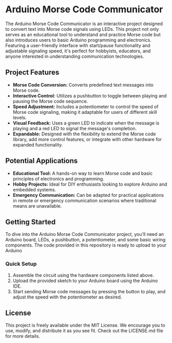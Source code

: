# Arduino Morse Code Communicator

The Arduino Morse Code Communicator is an interactive project designed to convert text into Morse code signals using LEDs. This project not only serves as an educational tool to understand and practice Morse code but also introduces users to basic Arduino programming and electronics. Featuring a user-friendly interface with start/pause functionality and adjustable signaling speed, it's perfect for hobbyists, educators, and anyone interested in understanding communication technologies.

## Project Features

- **Morse Code Conversion:** Converts predefined text messages into Morse code.
- **Interactive Control:** Utilizes a pushbutton to toggle between playing and pausing the Morse code sequence.
- **Speed Adjustment:** Includes a potentiometer to control the speed of Morse code signaling, making it adaptable for users of different skill levels.
- **Visual Feedback:** Uses a green LED to indicate when the message is playing and a red LED to signal the message's completion.
- **Expandable:** Designed with the flexibility to extend the Morse code library, add more control features, or integrate with other hardware for expanded functionality.

## Potential Applications

- **Educational Tool:** A hands-on way to learn Morse code and basic principles of electronics and programming.
- **Hobby Projects:** Ideal for DIY enthusiasts looking to explore Arduino and embedded systems.
- **Emergency Communication:** Can be adapted for practical applications in remote or emergency communication scenarios where traditional means are unavailable.

## Getting Started

To dive into the Arduino Morse Code Communicator project, you'll need an Arduino board, LEDs, a pushbutton, a potentiometer, and some basic wiring components. The code provided in this repository is ready to upload to your Arduino

### Quick Setup

1. Assemble the circuit using the hardware components listed above.
2. Upload the provided sketch to your Arduino board using the Arduino IDE.
3. Start sending Morse code messages by pressing the button to play, and adjust the speed with the potentiometer as desired.



## License

This project is freely available under the MIT License. We encourage you to use, modify, and distribute it as you see fit. Check out the LICENSE.md file for more details.
